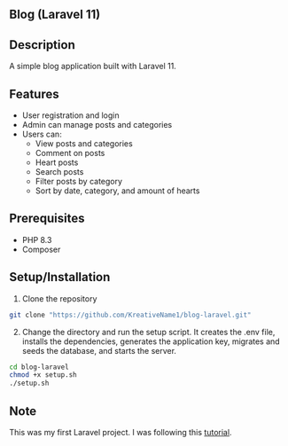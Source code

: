 ## Blog (Laravel 11)

## Description
A simple blog application built with Laravel 11.

## Features
- User registration and login
- Admin can manage posts and categories
- Users can:
  - View posts and categories
  - Comment on posts
  - Heart posts
  - Search posts
  - Filter posts by category
  - Sort by date, category, and amount of hearts

## Prerequisites
- PHP 8.3
- Composer

## Setup/Installation
1. Clone the repository
```bash
git clone "https://github.com/KreativeName1/blog-laravel.git"
```
2. Change the directory and run the setup script. It creates the .env file, installs the dependencies, generates the application key, migrates and seeds the database, and starts the server.
```bash
cd blog-laravel
chmod +x setup.sh
./setup.sh
```
## Note
This was my first Laravel project. I was following this [tutorial](https://laraveldaily.com/course/laravel-beginners).
